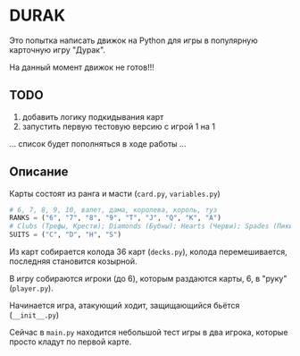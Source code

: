 # DURAK

Это попытка написать движок на Python для игры в популярную карточную игру "Дурак".

На данный момент движок не готов!!!

## TODO

1. добавить логику подкидывания карт
2. запустить первую тестовую версию с игрой 1 на 1

... список будет пополняться в ходе работы ...

## Описание

Карты состоят из ранга и масти (`card.py`, `variables.py`)

```python
# 6, 7, 8, 9, 10, валет, дама, королева, король, туз
RANKS = ("6", "7", "8", "9", "T", "J", "Q", "K", "A")
# Clubs (Трефы, Крести); Diamonds (Бубны); Hearts (Черви); Spades (Пики)
SUITS = ("C", "D", "H", "S")
```

Из карт собирается колода 36 карт (`decks.py`), колода перемешивается, последняя становится козырной.

В игру собираются игроки (до 6), которым раздаются карты, 6, в "руку" (`player.py`).

Начинается игра, атакующий ходит, защищающийся бьётся (`__init__.py`)

Сейчас в `main.py` находится небольшой тест игры в два игрока, которые просто кладут по первой карте.
